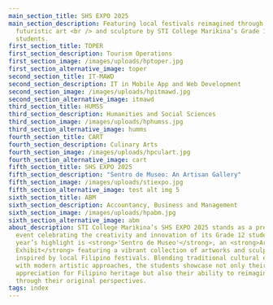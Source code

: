 ```yaml
---
main_section_title: SHS EXPO 2025
main_section_description: Featuring local festivals reimagined through
  futuristic art <br /> and sculpture by STI College Marikina’s Grade 12
  students.
first_section_title: TOPER
first_section_description: Tourism Operations
first_section_image: /images/uploads/hptoper.jpg
first_section_alternative_image: toper
second_section_title: IT-MAWD
second_section_description: IT in Mobile App and Web Development
second_section_image: /images/uploads/hpitmawd.jpg
second_section_alternative_image: itmawd
third_section_title: HUMSS
third_section_description: Humanities and Social Sciences
third_section_image: /images/uploads/hphumss.jpg
third_section_alternative_image: humms
fourth_section_title: CART
fourth_section_description: Culinary Arts
fourth_section_image: /images/uploads/hpculart.jpg
fourth_section_alternative_image: cart
fifth_section_title: SHS EXPO 2025
fifth_section_description: "Sentro de Museo: An Artisan Gallery"
fifth_section_image: /images/uploads/stiexpo.jpg
fifth_section_alternative_image: test alt img 5
sixth_section_title: ABM
sixth_section_description: Accountancy, Business and Management
sixth_section_image: /images/uploads/hpabm.jpg
sixth_section_alternative_image: abm
about_description: STI College Marikina’s SHS EXPO 2025 stands as a premier
  event celebrating the creativity and innovation of its Grade 12 students. This
  year’s highlight is <strong>'Sentro de Museo'</strong>, an <strong>Art
  Exhibit</strong> featuring a vibrant collection of artworks and sculptures
  inspired by local Filipino festivals. Blending traditional cultural elements
  with modern artistic approaches, the students showcase not only their deep
  appreciation for Filipino heritage but also their ability to reimagine it
  through their original perspectives.
tags: index
---
```

